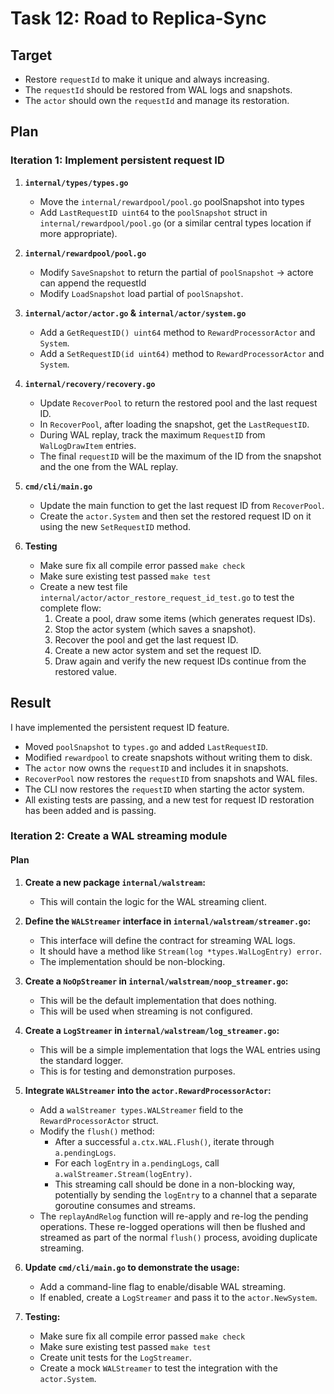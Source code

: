 
# Task 12: Road to Replica-Sync

## Target

- Restore `requestId` to make it unique and always increasing.
- The `requestId` should be restored from WAL logs and snapshots.
- The `actor` should own the `requestId` and manage its restoration.

## Plan

### Iteration 1: Implement persistent request ID

1.  **`internal/types/types.go`**
    -   Move the `internal/rewardpool/pool.go` poolSnapshot into types
    -   Add `LastRequestID uint64` to the `poolSnapshot` struct in `internal/rewardpool/pool.go` (or a similar central types location if more appropriate).

2.  **`internal/rewardpool/pool.go`**
    -   Modify `SaveSnapshot` to return the partial of `poolSnapshot` -> actore can append the requestId
    -   Modify `LoadSnapshot` load partial of `poolSnapshot`.

3.  **`internal/actor/actor.go` & `internal/actor/system.go`**
    -   Add a `GetRequestID() uint64` method to `RewardProcessorActor` and `System`.
    -   Add a `SetRequestID(id uint64)` method to `RewardProcessorActor` and `System`.

4.  **`internal/recovery/recovery.go`**
    -   Update `RecoverPool` to return the restored pool and the last request ID.
    -   In `RecoverPool`, after loading the snapshot, get the `LastRequestID`.
    -   During WAL replay, track the maximum `RequestID` from `WalLogDrawItem` entries.
    -   The final `requestID` will be the maximum of the ID from the snapshot and the one from the WAL replay.

5.  **`cmd/cli/main.go`**
    -   Update the main function to get the last request ID from `RecoverPool`.
    -   Create the `actor.System` and then set the restored request ID on it using the new `SetRequestID` method.

6.  **Testing**
    -   Make sure fix all compile error passed `make check`
    -   Make sure existing test passed `make test`
    -   Create a new test file `internal/actor/actor_restore_request_id_test.go` to test the complete flow:
        1. Create a pool, draw some items (which generates request IDs).
        2. Stop the actor system (which saves a snapshot).
        3. Recover the pool and get the last request ID.
        4. Create a new actor system and set the request ID.
        5. Draw again and verify the new request IDs continue from the restored value.

## Result

I have implemented the persistent request ID feature.

- Moved `poolSnapshot` to `types.go` and added `LastRequestID`.
- Modified `rewardpool` to create snapshots without writing them to disk.
- The `actor` now owns the `requestID` and includes it in snapshots.
- `RecoverPool` now restores the `requestID` from snapshots and WAL files.
- The CLI now restores the `requestID` when starting the actor system.
- All existing tests are passing, and a new test for request ID restoration has been added and is passing.

### Iteration 2: Create a WAL streaming module

#### Plan

1.  **Create a new package `internal/walstream`:**
    -   This will contain the logic for the WAL streaming client.

2.  **Define the `WALStreamer` interface in `internal/walstream/streamer.go`:**
    -   This interface will define the contract for streaming WAL logs.
    -   It should have a method like `Stream(log *types.WalLogEntry) error`.
    -   The implementation should be non-blocking.

3.  **Create a `NoOpStreamer` in `internal/walstream/noop_streamer.go`:**
    -   This will be the default implementation that does nothing.
    -   This will be used when streaming is not configured.

4.  **Create a `LogStreamer` in `internal/walstream/log_streamer.go`:**
    -   This will be a simple implementation that logs the WAL entries using the standard logger.
    -   This is for testing and demonstration purposes.

5.  **Integrate `WALStreamer` into the `actor.RewardProcessorActor`:**
    -   Add a `walStreamer types.WALStreamer` field to the `RewardProcessorActor` struct.
    -   Modify the `flush()` method:
        -   After a successful `a.ctx.WAL.Flush()`, iterate through `a.pendingLogs`.
        -   For each `logEntry` in `a.pendingLogs`, call `a.walStreamer.Stream(logEntry)`.
        -   This streaming call should be done in a non-blocking way, potentially by sending the `logEntry` to a channel that a separate goroutine consumes and streams.
    -   The `replayAndRelog` function will re-apply and re-log the pending operations. These re-logged operations will then be flushed and streamed as part of the normal `flush()` process, avoiding duplicate streaming.

6.  **Update `cmd/cli/main.go` to demonstrate the usage:**
    -   Add a command-line flag to enable/disable WAL streaming.
    -   If enabled, create a `LogStreamer` and pass it to the `actor.NewSystem`.

7.  **Testing:**
    -   Make sure fix all compile error passed `make check`
    -   Make sure existing test passed `make test`
    -   Create unit tests for the `LogStreamer`.
    -   Create a mock `WALStreamer` to test the integration with the `actor.System`.
